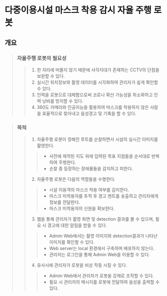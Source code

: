 # 다중이용시설 마스크 착용 감시 자율 주행 로봇


## 개요
> ### 자율주행 로봇의 필요성
>> 1. 한 자리에 머물지 않기 때문에 사각지대가 존재하는 CCTV의 단점을 보완할 수 있다.
>> 2. 실시간 위치정보와 촬영 데이터를 시각화하여 관리자가 쉽게 확인할 수 있다.
>> 3. 인력을 로봇으로 대체함으로써 코로나 확산 가능성을 최소화하고 인력 낭비를 방지할 수 있다.
>> 4. 360도 카메라와 인공지능을 활용하여 마스크를 착용하지 않은 사람을 효율적으로 찾아내고 음성경고 및 기록을 할 수 있다.

> ### 목적
>> 1. 자율주행 로봇이 정해진 루트를 순찰하면서 시설의 실시간 이미지를 촬영한다.
  >>> - 사전에 제작된 지도 위에 입력된 목표 지점들을 순서대로 반복하여 주행한다.
  >>> - 순찰 중 등장하는 장애물들을 감지하고 피한다.
>> 2. 자율주행 로봇은 다음의 역할들을 수행한다.
  >>> - 시설 이용객의 마스크 착용 여부를 감지한다.
  >>> - 마스크 미착용자를 추적 후 경고 멘트를 송출하고 관리자에게 정보를 전달한다.
  >>> - 마스크 미착용자의 신원을 확보한다.
>> 3. 웹을 통해 관리자가 촬영 화면 및 detection 결과를 볼 수 있으며, 필요 시 경고에 대한 알림을 받을 수 있다.
  >>> - Admin Web에서는 촬영 이미지와 detection결과가 나타난 이미지를 확인할 수 있다.
  >>> - Web server는 local 환경에서 구축하며 배포하지 않는다.
  >>> - 관리자는 로그인을 통해 Admin Web을 이용할 수 있다.
>> 4. 유사시에 관리자가 로봇을 비상 작동 시킬 수 있다.
  >>> - Admin Web에서 관리자가 로봇을 강제로 조작할 수 있다.
  >>> - 필요 시 관리자의 메시지를 로봇에 전달하여 음성을 출력할 수 있다.






